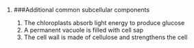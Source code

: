 1. ###Additional common subcellular components

    1. The chloroplasts absorb light energy to produce glucose
    2. A permanent vacuole is filled with cell sap
    3. The cell wall is made of cellulose and strengthens the cell
